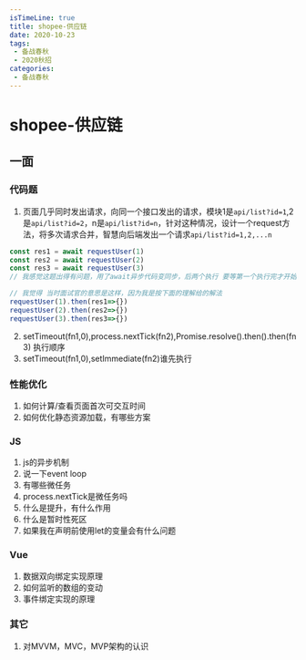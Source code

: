 ```yaml
---
isTimeLine: true
title: shopee-供应链
date: 2020-10-23
tags:
 - 备战春秋
 - 2020秋招
categories:
 - 备战春秋
---
```

# shopee-供应链

## 一面
### 代码题
1. 页面几乎同时发出请求，向同一个接口发出的请求，模块1是`api/list?id=1`,2是`api/list?id=2`，n是`api/list?id=n`，针对这种情况，设计一个request方法，将多次请求合并，智慧向后端发出一个请求`api/list?id=1,2,...n`
```js
const res1 = await requestUser(1)
const res2 = await requestUser(2)
const res3 = await requestUser(3)
// 我感觉这题出得有问题，用了await异步代码变同步，后两个执行 要等第一个执行完才开始

// 我觉得 当时面试官的意思是这样，因为我是按下面的理解给的解法
requestUser(1).then(res1=>{})
requestUser(2).then(res2=>{})
requestUser(3).then(res3=>{})
```

2. setTimeout(fn1,0),process.nextTick(fn2),Promise.resolve().then().then(fn3) 执行顺序
3. setTimeout(fn1,0),setImmediate(fn2)谁先执行


### 性能优化
1. 如何计算/查看页面首次可交互时间
2. 如何优化静态资源加载，有哪些方案

### JS
1. js的异步机制
2. 说一下event loop
3. 有哪些微任务
4. process.nextTick是微任务吗
5. 什么是提升，有什么作用
6. 什么是暂时性死区
7. 如果我在声明前使用let的变量会有什么问题

### Vue
1. 数据双向绑定实现原理
2. 如何监听的数组的变动
3. 事件绑定实现的原理

### 其它
1. 对MVVM，MVC，MVP架构的认识

